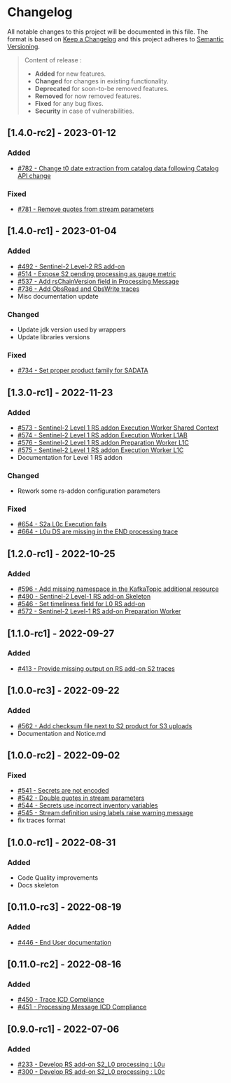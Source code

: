 # Changelog

All notable changes to this project will be documented in this file.
The format is based on [Keep a Changelog](https://keepachangelog.com/en/1.0.0/) and this project adheres to [Semantic Versioning](https://semver.org/spec/v2.0.0.html).
> Content of release :
> - **Added** for new features.
> - **Changed** for changes in existing functionality.
> - **Deprecated** for soon-to-be removed features.
> - **Removed** for now removed features.
> - **Fixed** for any bug fixes.
> - **Security** in case of vulnerabilities.

## [1.4.0-rc2] - 2023-01-12

### Added

- [#782 - Change t0 date extraction from catalog data following Catalog API change](https://github.com/COPRS/rs-issues/issues/782)

### Fixed

- [#781 - Remove quotes from stream parameters](https://github.com/COPRS/rs-issues/issues/781)

## [1.4.0-rc1] - 2023-01-04

### Added

- [#492 - Sentinel-2 Level-2 RS add-on](https://github.com/COPRS/rs-issues/issues/492)
- [#514 - Expose S2 pending processing as gauge metric](https://github.com/COPRS/rs-issues/issues/514)
- [#537 - Add rsChainVersion field in Processing Message](https://github.com/COPRS/rs-issues/issues/537)
- [#736 - Add ObsRead and ObsWrite traces](https://github.com/COPRS/rs-issues/issues/736)
- Misc documentation update

### Changed

- Update jdk version used by wrappers
- Update libraries versions

### Fixed

- [#734 - Set proper product family for SADATA](https://github.com/COPRS/rs-issues/issues/734)

## [1.3.0-rc1] - 2022-11-23

### Added

- [#573 - Sentinel-2 Level 1 RS addon Execution Worker Shared Context](https://github.com/COPRS/rs-issues/issues/573)
- [#574 - Sentinel-2 Level 1 RS addon Execution Worker L1AB](https://github.com/COPRS/rs-issues/issues/574)
- [#576 - Sentinel-2 Level 1 RS addon Preparation Worker L1C](https://github.com/COPRS/rs-issues/issues/576)
- [#575 - Sentinel-2 Level 1 RS addon Execution Worker L1C](https://github.com/COPRS/rs-issues/issues/575)
- Documentation for Level 1 RS addon

### Changed

- Rework some rs-addon configuration parameters

### Fixed

- [#654 - S2a L0c Execution fails](https://github.com/COPRS/rs-issues/issues/654)
- [#664 - L0u DS are missing in the END processing trace](https://github.com/COPRS/rs-issues/issues/664)

## [1.2.0-rc1] - 2022-10-25

### Added

- [#596 - Add missing namespace in the KafkaTopic additional resource](https://github.com/COPRS/rs-issues/issues/596)
- [#490 - Sentinel-2 Level-1 RS add-on Skeleton](https://github.com/COPRS/rs-issues/issues/490)
- [#546 - Set timeliness field for L0 RS add-on](https://github.com/COPRS/rs-issues/issues/546)
- [#572 - Sentinel-2 Level-1 RS add-on Preparation Worker](https://github.com/COPRS/rs-issues/issues/572)

## [1.1.0-rc1] - 2022-09-27

### Added

- [#413 - Provide missing output on RS add-on S2 traces](https://github.com/COPRS/rs-issues/issues/413)

## [1.0.0-rc3] - 2022-09-22

### Added

- [#562 - Add checksum file next to S2 product for S3 uploads](https://github.com/COPRS/rs-issues/issues/562)
- Documentation and Notice.md

## [1.0.0-rc2] - 2022-09-02

### Fixed

- [#541 - Secrets are not encoded](https://github.com/COPRS/rs-issues/issues/541)
- [#542 - Double quotes in stream parameters](https://github.com/COPRS/rs-issues/issues/542)
- [#544 - Secrets use incorrect inventory variables](https://github.com/COPRS/rs-issues/issues/544)
- [#545 - Stream definition using labels raise warning message](https://github.com/COPRS/rs-issues/issues/545)
- fix traces format

## [1.0.0-rc1] - 2022-08-31

### Added

- Code Quality improvements
- Docs skeleton

## [0.11.0-rc3] - 2022-08-19

### Added

- [#446 - End User documentation](https://github.com/COPRS/rs-issues/issues/446)

## [0.11.0-rc2] - 2022-08-16

### Added

- [#450 - Trace ICD Compliance](https://github.com/COPRS/rs-issues/issues/450)
- [#451 - Processing Message ICD Compliance](https://github.com/COPRS/rs-issues/issues/451)

## [0.9.0-rc1] - 2022-07-06

### Added

- [#233 - Develop RS add-on S2_L0 processing : L0u](https://github.com/COPRS/rs-issues/issues/233)
- [#300 - Develop RS add-on S2_L0 processing : L0c](https://github.com/COPRS/rs-issues/issues/300)
